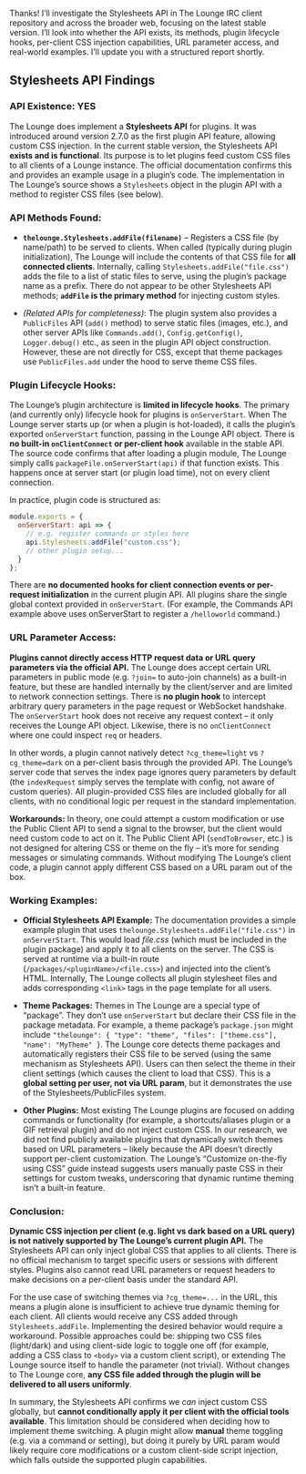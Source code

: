 Thanks! I’ll investigate the Stylesheets API in The Lounge IRC client repository and across the broader web, focusing on the latest stable version. I’ll look into whether the API exists, its methods, plugin lifecycle hooks, per-client CSS injection capabilities, URL parameter access, and real-world examples. I’ll update you with a structured report shortly.


## Stylesheets API Findings

### API Existence: YES

The Lounge does implement a **Stylesheets API** for plugins. It was introduced around version 2.7.0 as the first plugin API feature, allowing custom CSS injection. In the current stable version, the Stylesheets API **exists and is functional**. Its purpose is to let plugins feed custom CSS files to all clients of a Lounge instance. The official documentation confirms this and provides an example usage in a plugin’s code. The implementation in The Lounge’s source shows a `Stylesheets` object in the plugin API with a method to register CSS files (see below).

### API Methods Found:

* **`thelounge.Stylesheets.addFile(filename)`** – Registers a CSS file (by name/path) to be served to clients. When called (typically during plugin initialization), The Lounge will include the contents of that CSS file for **all connected clients**. Internally, calling `Stylesheets.addFile("file.css")` adds the file to a list of static files to serve, using the plugin’s package name as a prefix. There do not appear to be other Stylesheets API methods; **`addFile` is the primary method** for injecting custom styles.

* *(Related APIs for completeness)*: The plugin system also provides a `PublicFiles` API (`add()` method) to serve static files (images, etc.), and other server APIs like `Commands.add()`, `Config.getConfig()`, `Logger.debug()` etc., as seen in the plugin API object construction. However, these are not directly for CSS, except that theme packages use `PublicFiles.add` under the hood to serve theme CSS files.

### Plugin Lifecycle Hooks:

The Lounge’s plugin architecture is **limited in lifecycle hooks**. The primary (and currently only) lifecycle hook for plugins is `onServerStart`. When The Lounge server starts up (or when a plugin is hot-loaded), it calls the plugin’s exported `onServerStart` function, passing in the Lounge API object. There is **no built-in `onClientConnect` or per-client hook** available in the stable API. The source code confirms that after loading a plugin module, The Lounge simply calls `packageFile.onServerStart(api)` if that function exists. This happens once at server start (or plugin load time), not on every client connection.

In practice, plugin code is structured as:

```js
module.exports = {
  onServerStart: api => {
    // e.g. register commands or styles here
    api.Stylesheets.addFile("custom.css");
    // other plugin setup...
  }
};
```

There are **no documented hooks for client connection events or per-request initialization** in the current plugin API. All plugins share the single global context provided in `onServerStart`. (For example, the Commands API example above uses onServerStart to register a `/helloworld` command.)

### URL Parameter Access:

**Plugins cannot directly access HTTP request data or URL query parameters via the official API.** The Lounge does accept certain URL parameters in public mode (e.g. `?join=` to auto-join channels) as a built-in feature, but these are handled internally by the client/server and are limited to network connection settings. There is **no plugin hook** to intercept arbitrary query parameters in the page request or WebSocket handshake. The `onServerStart` hook does not receive any request context – it only receives the Lounge API object. Likewise, there is no `onClientConnect` where one could inspect `req` or headers.

In other words, a plugin cannot natively detect `?cg_theme=light` vs `?cg_theme=dark` on a per-client basis through the provided API. The Lounge’s server code that serves the index page ignores query parameters by default (the `indexRequest` simply serves the template with config, not aware of custom queries). All plugin-provided CSS files are included globally for all clients, with no conditional logic per request in the standard implementation.

**Workarounds:** In theory, one could attempt a custom modification or use the Public Client API to send a signal to the browser, but the client would need custom code to act on it. The Public Client API (`sendToBrowser`, etc.) is not designed for altering CSS or theme on the fly – it’s more for sending messages or simulating commands. Without modifying The Lounge’s client code, a plugin cannot apply different CSS based on a URL param out of the box.

### Working Examples:

* **Official Stylesheets API Example:** The documentation provides a simple example plugin that uses `thelounge.Stylesheets.addFile("file.css")` in `onServerStart`. This would load *file.css* (which must be included in the plugin package) and apply it to all clients on the server. The CSS is served at runtime via a built-in route (`/packages/<pluginName>/<file.css>`) and injected into the client’s HTML. Internally, The Lounge collects all plugin stylesheet files and adds corresponding `<link>` tags in the page template for all users.

* **Theme Packages:** Themes in The Lounge are a special type of “package”. They don’t use `onServerStart` but declare their CSS file in the package metadata. For example, a theme package’s `package.json` might include `"thelounge": { "type": "theme", "files": ["theme.css"], "name": "MyTheme" }`. The Lounge core detects theme packages and automatically registers their CSS file to be served (using the same mechanism as Stylesheets API). Users can then select the theme in their client settings (which causes the client to load that CSS). This is a **global setting per user, not via URL param**, but it demonstrates the use of the Stylesheets/PublicFiles system.

* **Other Plugins:** Most existing The Lounge plugins are focused on adding commands or functionality (for example, a shortcuts/aliases plugin or a GIF retrieval plugin) and do not inject custom CSS. In our research, we did not find publicly available plugins that dynamically switch themes based on URL parameters – likely because the API doesn’t directly support per-client customization. The Lounge’s “Customize on-the-fly using CSS” guide instead suggests users manually paste CSS in their settings for custom tweaks, underscoring that dynamic runtime theming isn’t a built-in feature.

### Conclusion:

**Dynamic CSS injection per client (e.g. light vs dark based on a URL query) is not natively supported by The Lounge’s current plugin API.** The Stylesheets API can only inject global CSS that applies to all clients. There is no official mechanism to target specific users or sessions with different styles. Plugins also cannot read URL parameters or request headers to make decisions on a per-client basis under the standard API.

For the use case of switching themes via `?cg_theme=...` in the URL, this means a plugin alone is insufficient to achieve true dynamic theming for each client. All clients would receive any CSS added through `Stylesheets.addFile`. Implementing the desired behavior would require a workaround. Possible approaches could be: shipping two CSS files (light/dark) and using client-side logic to toggle one off (for example, adding a CSS class to `<body>` via a custom client script), or extending The Lounge source itself to handle the parameter (not trivial). Without changes to The Lounge core, **any CSS file added through the plugin will be delivered to all users uniformly**.

In summary, the Stylesheets API confirms we *can* inject custom CSS globally, but **cannot conditionally apply it per client with the official tools available**. This limitation should be considered when deciding how to implement theme switching. A plugin might allow **manual** theme toggling (e.g. via a command or setting), but doing it purely by URL param would likely require core modifications or a custom client-side script injection, which falls outside the supported plugin capabilities.
